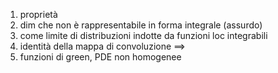 
1. proprietà
2. dim che non è rappresentabile in forma integrale (assurdo) 
3. come limite di distribuzioni indotte da funzioni loc integrabili
4. identità della mappa di convoluzione $\implies$
5. funzioni di green, PDE non homogenee
